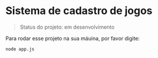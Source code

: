 <h1> Sistema de cadastro de jogos </h1>

> Status do projeto: em desenvolvimento

Para rodar esse projeto na sua máuina, por favor digite: 

```
node app.js
```
